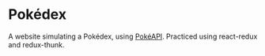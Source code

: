 # Pokédex

A website simulating a Pokédex, using [PokéAPI](https://pokeapi.co/). Practiced using react-redux and redux-thunk. 
